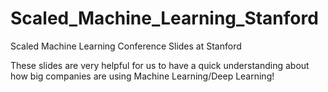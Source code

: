 # Scaled_Machine_Learning_Stanford
Scaled Machine Learning Conference Slides at Stanford

These slides are very helpful for us to have a quick understanding about how big companies are using Machine Learning/Deep Learning!
